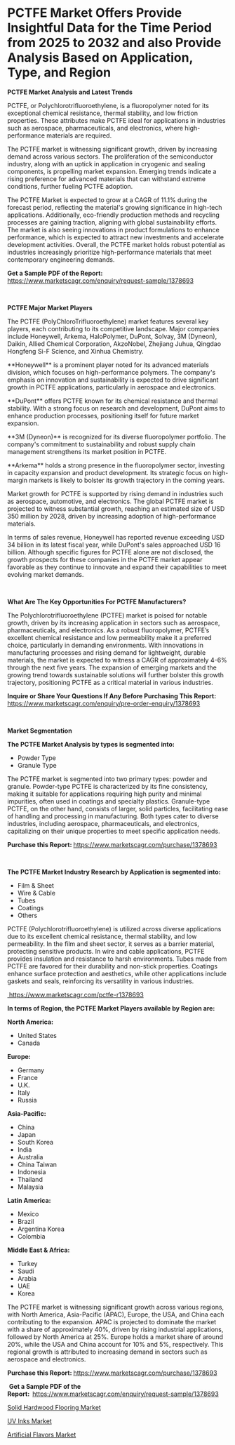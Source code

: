 <p><h1>PCTFE Market Offers Provide Insightful Data for the Time Period from 2025 to 2032 and also Provide Analysis Based on Application, Type, and Region</h1></p><p><strong>PCTFE Market Analysis and Latest Trends</strong></p>
<p><p>PCTFE, or Polychlorotrifluoroethylene, is a fluoropolymer noted for its exceptional chemical resistance, thermal stability, and low friction properties. These attributes make PCTFE ideal for applications in industries such as aerospace, pharmaceuticals, and electronics, where high-performance materials are required. </p><p>The PCTFE market is witnessing significant growth, driven by increasing demand across various sectors. The proliferation of the semiconductor industry, along with an uptick in application in cryogenic and sealing components, is propelling market expansion. Emerging trends indicate a rising preference for advanced materials that can withstand extreme conditions, further fueling PCTFE adoption.</p><p>The PCTFE Market is expected to grow at a CAGR of 11.1% during the forecast period, reflecting the material's growing significance in high-tech applications. Additionally, eco-friendly production methods and recycling processes are gaining traction, aligning with global sustainability efforts. The market is also seeing innovations in product formulations to enhance performance, which is expected to attract new investments and accelerate development activities. Overall, the PCTFE market holds robust potential as industries increasingly prioritize high-performance materials that meet contemporary engineering demands.</p></p>
<p><strong>Get a Sample PDF of the Report:&nbsp;</strong> <a href="https://www.marketscagr.com/enquiry/request-sample/1378693?utm_campaign=2031&utm_medium=2&utm_source=Github&utm_content=ia&utm_term=31032025&utm_id=pctfe">https://www.marketscagr.com/enquiry/request-sample/1378693</a></p>
<p>&nbsp;</p>
<p><strong>PCTFE Major Market Players</strong></p>
<p><p>The PCTFE (PolyChloroTrifluoroethylene) market features several key players, each contributing to its competitive landscape. Major companies include Honeywell, Arkema, HaloPolymer, DuPont, Solvay, 3M (Dyneon), Daikin, Allied Chemical Corporation, AkzoNobel, Zhejiang Juhua, Qingdao Hongfeng Si-F Science, and Xinhua Chemistry.</p><p>**Honeywell** is a prominent player noted for its advanced materials division, which focuses on high-performance polymers. The company's emphasis on innovation and sustainability is expected to drive significant growth in PCTFE applications, particularly in aerospace and electronics.</p><p>**DuPont** offers PCTFE known for its chemical resistance and thermal stability. With a strong focus on research and development, DuPont aims to enhance production processes, positioning itself for future market expansion.</p><p>**3M (Dyneon)** is recognized for its diverse fluoropolymer portfolio. The company's commitment to sustainability and robust supply chain management strengthens its market position in PCTFE.</p><p>**Arkema** holds a strong presence in the fluoropolymer sector, investing in capacity expansion and product development. Its strategic focus on high-margin markets is likely to bolster its growth trajectory in the coming years.</p><p>Market growth for PCTFE is supported by rising demand in industries such as aerospace, automotive, and electronics. The global PCTFE market is projected to witness substantial growth, reaching an estimated size of USD 350 million by 2028, driven by increasing adoption of high-performance materials.</p><p>In terms of sales revenue, Honeywell has reported revenue exceeding USD 34 billion in its latest fiscal year, while DuPont's sales approached USD 16 billion. Although specific figures for PCTFE alone are not disclosed, the growth prospects for these companies in the PCTFE market appear favorable as they continue to innovate and expand their capabilities to meet evolving market demands.</p></p>
<p>&nbsp;</p>
<p><strong>What Are The Key Opportunities For PCTFE Manufacturers?</strong></p>
<p><p>The Polychlorotrifluoroethylene (PCTFE) market is poised for notable growth, driven by its increasing application in sectors such as aerospace, pharmaceuticals, and electronics. As a robust fluoropolymer, PCTFE’s excellent chemical resistance and low permeability make it a preferred choice, particularly in demanding environments. With innovations in manufacturing processes and rising demand for lightweight, durable materials, the market is expected to witness a CAGR of approximately 4-6% through the next five years. The expansion of emerging markets and the growing trend towards sustainable solutions will further bolster this growth trajectory, positioning PCTFE as a critical material in various industries.</p></p>
<p><strong>Inquire or Share Your Questions If Any Before Purchasing This Report:</strong> <a href="https://www.marketscagr.com/enquiry/pre-order-enquiry/1378693?utm_campaign=2031&utm_medium=2&utm_source=Github&utm_content=ia&utm_term=31032025&utm_id=pctfe">https://www.marketscagr.com/enquiry/pre-order-enquiry/1378693</a></p>
<p>&nbsp;</p>
<p><strong>Market Segmentation</strong></p>
<p><strong>The PCTFE Market Analysis by types is segmented into:</strong></p>
<p><ul><li>Powder Type</li><li>Granule Type</li></ul></p>
<p><p>The PCTFE market is segmented into two primary types: powder and granule. Powder-type PCTFE is characterized by its fine consistency, making it suitable for applications requiring high purity and minimal impurities, often used in coatings and specialty plastics. Granule-type PCTFE, on the other hand, consists of larger, solid particles, facilitating ease of handling and processing in manufacturing. Both types cater to diverse industries, including aerospace, pharmaceuticals, and electronics, capitalizing on their unique properties to meet specific application needs.</p></p>
<p><strong>Purchase this Report:&nbsp;</strong><a href="https://www.marketscagr.com/purchase/1378693?utm_campaign=2031&utm_medium=2&utm_source=Github&utm_content=ia&utm_term=31032025&utm_id=pctfe">https://www.marketscagr.com/purchase/1378693</a></p>
<p>&nbsp;</p>
<p><strong>The PCTFE Market Industry Research by Application is segmented into:</strong></p>
<p><ul><li>Film & Sheet</li><li>Wire & Cable</li><li>Tubes</li><li>Coatings</li><li>Others</li></ul></p>
<p><p>PCTFE (Polychlorotrifluoroethylene) is utilized across diverse applications due to its excellent chemical resistance, thermal stability, and low permeability. In the film and sheet sector, it serves as a barrier material, protecting sensitive products. In wire and cable applications, PCTFE provides insulation and resistance to harsh environments. Tubes made from PCTFE are favored for their durability and non-stick properties. Coatings enhance surface protection and aesthetics, while other applications include gaskets and seals, reinforcing its versatility in various industries.</p></p>
<p><a href="https://www.marketscagr.com/pctfe-r1378693?utm_campaign=2031&utm_medium=2&utm_source=Github&utm_content=ia&utm_term=31032025&utm_id=pctfe">&nbsp;https://www.marketscagr.com/pctfe-r1378693</a></p>
<p><strong>In terms of Region, the PCTFE Market Players available by Region are:</strong></p>
<p>
    <p> <strong> North America: </strong>
        <ul>
            <li>United States</li>
            <li>Canada</li>
        </ul>
        </p> 
    <p> <strong> Europe: </strong>
        <ul>
            <li>Germany</li>
            <li>France</li>
            <li>U.K.</li>
            <li>Italy</li>
            <li>Russia</li>
        </ul>
        </p> 
    <p> <strong> Asia-Pacific: </strong>
        <ul>
            <li>China</li>
            <li>Japan</li>
            <li>South Korea</li>
            <li>India</li>
            <li>Australia</li>
            <li>China Taiwan</li>
            <li>Indonesia</li>
            <li>Thailand</li>
            <li>Malaysia</li>
        </ul>
        </p> 
    <p> <strong> Latin America: </strong>
        <ul>
            <li>Mexico</li>
            <li>Brazil</li>
            <li>Argentina Korea</li>
            <li>Colombia</li>
        </ul>
        </p> 
    <p> <strong> Middle East & Africa: </strong>
        <ul>
            <li>Turkey</li>
            <li>Saudi</li>
            <li>Arabia</li>
            <li>UAE</li>
            <li>Korea</li>
        </ul>
    </p>
    </p>
<p><p>The PCTFE market is witnessing significant growth across various regions, with North America, Asia-Pacific (APAC), Europe, the USA, and China each contributing to the expansion. APAC is projected to dominate the market with a share of approximately 40%, driven by rising industrial applications, followed by North America at 25%. Europe holds a market share of around 20%, while the USA and China account for 10% and 5%, respectively. This regional growth is attributed to increasing demand in sectors such as aerospace and electronics.</p></p>
<p><strong>Purchase this Report: </strong><a href="https://www.marketscagr.com/purchase/1378693?utm_campaign=2031&utm_medium=2&utm_source=Github&utm_content=ia&utm_term=31032025&utm_id=pctfe">https://www.marketscagr.com/purchase/1378693</a></p>
<p>&nbsp;<strong>Get a Sample PDF of the Report:&nbsp;&nbsp;</strong><a href="https://www.marketscagr.com/enquiry/request-sample/1378693?utm_campaign=2031&utm_medium=2&utm_source=Github&utm_content=ia&utm_term=31032025&utm_id=pctfe">https://www.marketscagr.com/enquiry/request-sample/1378693</a></p>
<p><strong></strong></p>
<p><p><a href="https://github.com/aloyoarmahvr/Market-Research-Report-List-1/blob/main/solid-hardwood-flooring-market.md?utm_campaign=2031&utm_medium=2&utm_source=Github&utm_content=ia&utm_term=31032025&utm_id=pctfe">Solid Hardwood Flooring Market</a></p><p><a href="https://github.com/PeterParrish5/Market-Research-Report-List-7/blob/main/uv-inks-market.md?utm_campaign=2031&utm_medium=2&utm_source=Github&utm_content=ia&utm_term=31032025&utm_id=pctfe">UV Inks Market</a></p><p><a href="https://github.com/wileonie19657/Market-Research-Report-List-1/blob/main/artificial-flavors-market.md?utm_campaign=2031&utm_medium=2&utm_source=Github&utm_content=ia&utm_term=31032025&utm_id=pctfe">Artificial Flavors Market</a></p></p>